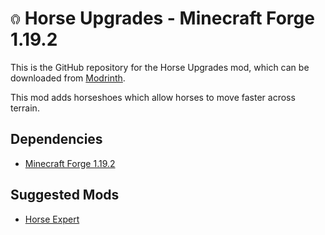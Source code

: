 # ![Image](./src/main/resources/iron_horseshoe.png) Horse Upgrades - Minecraft Forge 1.19.2

This is the GitHub repository for the Horse Upgrades mod, which can be downloaded from [Modrinth](https://modrinth.com/mod/horse-upgrades).

This mod adds horseshoes which allow horses to move faster across terrain.

## Dependencies

- [Minecraft Forge 1.19.2 ](https://files.minecraftforge.net/net/minecraftforge/forge/index_1.19.2.html)

## Suggested Mods

- [Horse Expert](https://modrinth.com/mod/horse-expert)